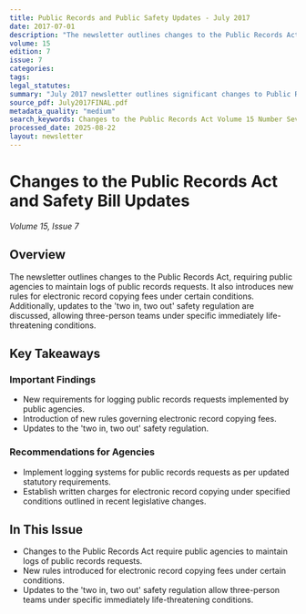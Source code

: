 ```yaml
---
title: Public Records and Public Safety Updates - July 2017
date: 2017-07-01
description: "The newsletter outlines changes to the Public Records Act, requiring public agencies to maintain logs of public records requests. It also introduces new rules for electronic record copying fees under certain conditions. Additionally, updates to the 'two in, two out' safety regulation are discussed, allowing three-person teams under specific immediately life-threatening conditions."
volume: 15
edition: 7
issue: 7
categories: 
tags: 
legal_statutes: 
summary: "July 2017 newsletter outlines significant changes to Public Records Act under RCW 42.56 requiring agencies to maintain comprehensive logs of public records requests, introduces new electronic record copying fee structures under EHB 1595, updates 'two in, two out' safety regulations allowing three-person emergency teams under immediately life-threatening conditions, and provides implementation guidance for enhanced public transparency and firefighter safety protocols."
source_pdf: July2017FINAL.pdf
metadata_quality: "medium"
search_keywords: Changes to the Public Records Act Volume 15 Number Seven July 2017. Fireho Newsletter. Public records act changes include new requirements for logging public records requests and electronic record cop...
processed_date: 2025-08-22
layout: newsletter
---
```



# Changes to the Public Records Act and Safety Bill Updates

*Volume 15, Issue 7*

## Overview

The newsletter outlines changes to the Public Records Act, requiring public agencies to maintain logs of public records requests. It also introduces new rules for electronic record copying fees under certain conditions. Additionally, updates to the 'two in, two out' safety regulation are discussed, allowing three-person teams under specific immediately life-threatening conditions.

## Key Takeaways

### Important Findings

- New requirements for logging public records requests implemented by public agencies.
- Introduction of new rules governing electronic record copying fees.
- Updates to the 'two in, two out' safety regulation.

### Recommendations for Agencies

- Implement logging systems for public records requests as per updated statutory requirements.
- Establish written charges for electronic record copying under specified conditions outlined in recent legislative changes.

## In This Issue

- Changes to the Public Records Act require public agencies to maintain logs of public records requests.
- New rules introduced for electronic record copying fees under certain conditions.
- Updates to the 'two in, two out' safety regulation allow three-person teams under specific immediately life-threatening conditions.

